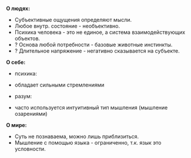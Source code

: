 **О людях:**

- Субъективные ощущения определяют мысли.
- Любое внутр. состояние - необъективно.
- Психика человека - это не единое, а система взаимодействующих объектов.
- ? Основа любой потребности - базовые животные инстинкты.
- ? Длительное напряжение - негативно сказывается на субъекте.


**О себе:**

- психика: 
 - обладает сильными стремлениями
 
 
- разум: 
 - часто используется интуитивный тип мышления (мышление озарениями)


**О мире:**

- Суть не познаваема, можно лишь приблизиться.
- Мышление с помощью языка - ограниченно, т.к. язык это условности.

